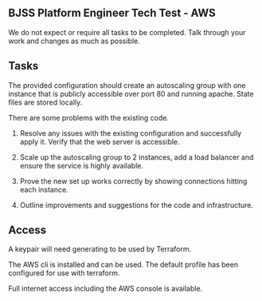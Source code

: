 ## BJSS Platform Engineer Tech Test - AWS

We do not expect or require all tasks to be completed. Talk through your work
and changes as much as possible.

## Tasks

The provided configuration should create an autoscaling group with one instance
that is publicly accessible over port 80 and running apache. State files
are stored locally.

There are some problems with the existing code.

1. Resolve any issues with the existing configuration and successfully apply it.
   Verify that the web server is accessible.

2. Scale up the autoscaling group to 2 instances, add a load balancer and
   ensure the service is highly available.

3. Prove the new set up works correctly by showing connections hitting each
   instance.

4. Outline improvements and suggestions for the code and infrastructure.


## Access

A keypair will need generating to be used by Terraform.

The AWS cli is installed and can be used. The default profile has been
configured for use with terraform.

Full internet access including the AWS console is available.
